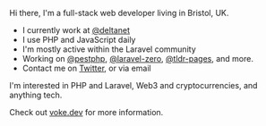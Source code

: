 Hi there, I'm a full-stack web developer living in Bristol, UK.

- I currently work at [@deltanet][]
- I use PHP and JavaScript daily
- I'm mostly active within the Laravel community
- Working on [@pestphp][], [@laravel-zero][], [@tldr-pages][], and more.
- Contact me on [Twitter][], or via email

I'm interested in PHP and Laravel, Web3 and cryptocurrencies, and anything tech.

Check out [voke.dev][] for more information.

[@deltanet]: https://github.com/deltanet
[@pestphp]: https://github.com/pestphp
[@laravel-zero]: https://github.com/laravel-zero
[@tldr-pages]: https://github.com/tldr-pages
[twitter]: https://twitter.com/owenvoke
[voke.dev]: https://voke.dev
